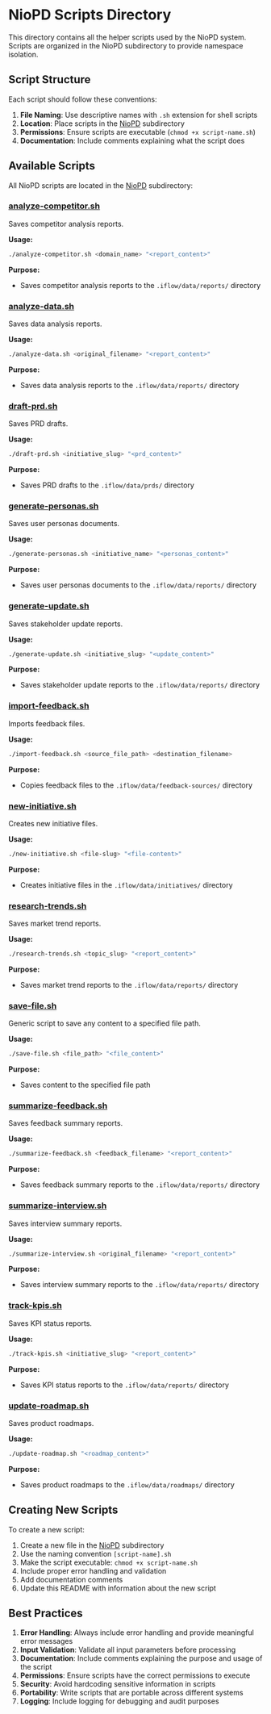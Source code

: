 # NioPD Scripts Directory

This directory contains all the helper scripts used by the NioPD system. Scripts are organized in the NioPD subdirectory to provide namespace isolation.

## Script Structure

Each script should follow these conventions:

1. **File Naming**: Use descriptive names with `.sh` extension for shell scripts
2. **Location**: Place scripts in the [NioPD](NioPD/) subdirectory
3. **Permissions**: Ensure scripts are executable (`chmod +x script-name.sh`)
4. **Documentation**: Include comments explaining what the script does

## Available Scripts

All NioPD scripts are located in the [NioPD](NioPD/) subdirectory:

### [analyze-competitor.sh](NioPD/analyze-competitor.sh)
Saves competitor analysis reports.

**Usage:**
```bash
./analyze-competitor.sh <domain_name> "<report_content>"
```

**Purpose:**
- Saves competitor analysis reports to the `.iflow/data/reports/` directory

### [analyze-data.sh](NioPD/analyze-data.sh)
Saves data analysis reports.

**Usage:**
```bash
./analyze-data.sh <original_filename> "<report_content>"
```

**Purpose:**
- Saves data analysis reports to the `.iflow/data/reports/` directory

### [draft-prd.sh](NioPD/draft-prd.sh)
Saves PRD drafts.

**Usage:**
```bash
./draft-prd.sh <initiative_slug> "<prd_content>"
```

**Purpose:**
- Saves PRD drafts to the `.iflow/data/prds/` directory

### [generate-personas.sh](NioPD/generate-personas.sh)
Saves user personas documents.

**Usage:**
```bash
./generate-personas.sh <initiative_name> "<personas_content>"
```

**Purpose:**
- Saves user personas documents to the `.iflow/data/reports/` directory

### [generate-update.sh](NioPD/generate-update.sh)
Saves stakeholder update reports.

**Usage:**
```bash
./generate-update.sh <initiative_slug> "<update_content>"
```

**Purpose:**
- Saves stakeholder update reports to the `.iflow/data/reports/` directory

### [import-feedback.sh](NioPD/import-feedback.sh)
Imports feedback files.

**Usage:**
```bash
./import-feedback.sh <source_file_path> <destination_filename>
```

**Purpose:**
- Copies feedback files to the `.iflow/data/feedback-sources/` directory

### [new-initiative.sh](NioPD/new-initiative.sh)
Creates new initiative files.

**Usage:**
```bash
./new-initiative.sh <file-slug> "<file-content>"
```

**Purpose:**
- Creates initiative files in the `.iflow/data/initiatives/` directory

### [research-trends.sh](NioPD/research-trends.sh)
Saves market trend reports.

**Usage:**
```bash
./research-trends.sh <topic_slug> "<report_content>"
```

**Purpose:**
- Saves market trend reports to the `.iflow/data/reports/` directory

### [save-file.sh](NioPD/save-file.sh)
Generic script to save any content to a specified file path.

**Usage:**
```bash
./save-file.sh <file_path> "<file_content>"
```

**Purpose:**
- Saves content to the specified file path

### [summarize-feedback.sh](NioPD/summarize-feedback.sh)
Saves feedback summary reports.

**Usage:**
```bash
./summarize-feedback.sh <feedback_filename> "<report_content>"
```

**Purpose:**
- Saves feedback summary reports to the `.iflow/data/reports/` directory

### [summarize-interview.sh](NioPD/summarize-interview.sh)
Saves interview summary reports.

**Usage:**
```bash
./summarize-interview.sh <original_filename> "<report_content>"
```

**Purpose:**
- Saves interview summary reports to the `.iflow/data/reports/` directory

### [track-kpis.sh](NioPD/track-kpis.sh)
Saves KPI status reports.

**Usage:**
```bash
./track-kpis.sh <initiative_slug> "<report_content>"
```

**Purpose:**
- Saves KPI status reports to the `.iflow/data/reports/` directory

### [update-roadmap.sh](NioPD/update-roadmap.sh)
Saves product roadmaps.

**Usage:**
```bash
./update-roadmap.sh "<roadmap_content>"
```

**Purpose:**
- Saves product roadmaps to the `.iflow/data/roadmaps/` directory

## Creating New Scripts

To create a new script:

1. Create a new file in the [NioPD](NioPD/) subdirectory
2. Use the naming convention `[script-name].sh`
3. Make the script executable: `chmod +x script-name.sh`
4. Include proper error handling and validation
5. Add documentation comments
6. Update this README with information about the new script

## Best Practices

1. **Error Handling**: Always include error handling and provide meaningful error messages
2. **Input Validation**: Validate all input parameters before processing
3. **Documentation**: Include comments explaining the purpose and usage of the script
4. **Permissions**: Ensure scripts have the correct permissions to execute
5. **Security**: Avoid hardcoding sensitive information in scripts
6. **Portability**: Write scripts that are portable across different systems
7. **Logging**: Include logging for debugging and audit purposes